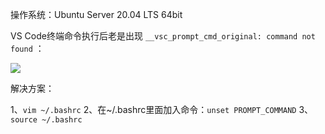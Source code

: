 操作系统：Ubuntu Server 20.04 LTS 64bit

VS Code终端命令执行后老是出现 `__vsc_prompt_cmd_original: command not found` ：

![](https://moonpic.oss-cn-beijing.aliyuncs.com/tf-feb/20240603222452.png)

解决方案：

1、`vim ~/.bashrc` 
2、在~/.bashrc里面加入命令：`unset PROMPT_COMMAND`
3、`source ~/.bashrc` 

<!-- ##{"script":"<script src='https://blog.meekdai.com/Gmeek/plugins/GmeekVercount.js'></script>"}## -->